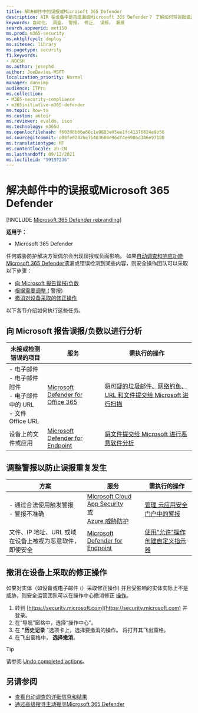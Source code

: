 ```yaml
---
title: 解决邮件中的误报或Microsoft 365 Defender
description: AIR 在设备中是否遗漏或Microsoft 365 Defender？ 了解如何将误报或漏报提交给 Microsoft 进行分析。
keywords: 自动化， 调查， 警报， 修正， 误报， 漏报
search.appverid: met150
ms.prod: m365-security
ms.mktglfcycl: deploy
ms.sitesec: library
ms.pagetype: security
f1.keywords:
- NOCSH
ms.author: josephd
author: JoeDavies-MSFT
localization_priority: Normal
manager: dansimp
audience: ITPro
ms.collection:
- M365-security-compliance
- m365initiative-m365-defender
ms.topic: how-to
ms.custom: autoir
ms.reviewer: evaldm, isco
ms.technology: m365d
ms.openlocfilehash: f60208b06e66c1e9803e05ee1fc41376824e9b56
ms.sourcegitcommit: d08fe0282be75483608e96df4e6986d346e97180
ms.translationtype: MT
ms.contentlocale: zh-CN
ms.lasthandoff: 09/12/2021
ms.locfileid: "59197236"
---
```

# <a name="address-false-positives-or-false-negatives-in-microsoft-365-defender"></a>解决邮件中的误报或Microsoft 365 Defender

[!INCLUDE [Microsoft 365 Defender rebranding](../includes/microsoft-defender.md)]

**适用于：**
- Microsoft 365 Defender

任何威胁防护解决方案偶尔会出现误报或负面影响。 如果[自动调查和响应功能Microsoft 365 Defender](m365d-autoir.md)遗漏或错误检测到某些内容，则安全操作团队可以采取以下步骤：

- [向 Microsoft 报告误报/负数](#report-a-false-positivenegative-to-microsoft-for-analysis)
- [根据需要调整 (](#adjust-an-alert-to-prevent-false-positives-from-recurring) 警报) 
- [撤消对设备采取的修正操作](#undo-a-remediation-action-that-was-taken-on-a-device)

以下各节介绍如何执行这些任务。

## <a name="report-a-false-positivenegative-to-microsoft-for-analysis"></a>向 Microsoft 报告误报/负数以进行分析

|未接或检测错误的项目 |服务  |需执行的操作  |
|---------|---------|---------|
|- 电子邮件 <br/>- 电子邮件附件 <br/>- 电子邮件中的 URL<br/>- 文件Office URL      |[Microsoft Defender for Office 365](/microsoft-365/security/office-365-security/defender-for-office-365)        |[将可疑的垃圾邮件、网络钓鱼、URL 和文件提交给 Microsoft 进行扫描](../office-365-security/admin-submission.md)         |
|设备上的文件或应用    |[Microsoft Defender for Endpoint](/windows/security/threat-protection)         |[将文件提交给 Microsoft 进行恶意软件分析](https://www.microsoft.com/wdsi/filesubmission)         |

## <a name="adjust-an-alert-to-prevent-false-positives-from-recurring"></a>调整警报以防止误报重复发生

|方案 |服务 |需执行的操作 |
|--------|--------|--------|
|- 通过合法使用触发警报 <br/>- 警报不准确    |[Microsoft Cloud App Security](/cloud-app-security)<br/> 或 <br/>[Azure 威胁防护](/azure/security/fundamentals/threat-detection)         |[管理 云应用安全 门户中的警报](/cloud-app-security/managing-alerts)         |
|文件、IP 地址、URL 或域在设备上被视为恶意软件，即使安全|[Microsoft Defender for Endpoint](/windows/security/threat-protection) |[使用"允许"操作创建自定义指示器](/windows/security/threat-protection/microsoft-defender-atp/manage-indicators) |

## <a name="undo-a-remediation-action-that-was-taken-on-a-device"></a>撤消在设备上采取的修正操作

如果对实体（如设备或电子邮件 (）采取修正操作) 并且受影响的实体实际上不是威胁，则安全运营团队可以在操作中心撤消修正 [操作](m365d-action-center.md)。

1. 转到 [https://security.microsoft.com](https://security.microsoft.com) 并登录。 
2. 在“导航”窗格中，选择“操作中心”。 
3. 在 **"历史记录** "选项卡上，选择要撤消的操作。 将打开其飞出窗格。
4. 在飞出窗格中， **选择撤消**。

> [!TIP]
> 请参阅 [Undo completed actions](m365d-autoir-actions.md#undo-completed-actions)。

## <a name="see-also"></a>另请参阅

- [查看自动调查的详细信息和结果](m365d-autoir-results.md)
- [通过高级搜寻主动搜寻Microsoft 365 Defender](advanced-hunting-overview.md)
